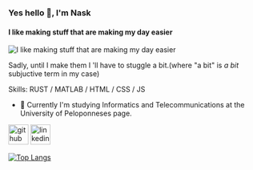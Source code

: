### Yes hello 👋, I'm Nask 
#### I like making stuff that are making my day easier
![I like making stuff that are making my day easier](https://www.meme-arsenal.com/memes/7983ef1f119ac3adc7b915b222121cce.jpg)

Sadly, until I make them I 'll have to stuggle a bit.(where "a bit" is *a bit* subjuctive term in my case)

Skills: RUST / MATLAB / HTML / CSS / JS

- 🔭 Currently I'm studying Informatics and Telecommunications at the University of Peloponneses page. 


[<img src='https://cdn.jsdelivr.net/npm/simple-icons@3.0.1/icons/github.svg' alt='github' height='40'>](https://github.com/Naskarios)  [<img src='https://cdn.jsdelivr.net/npm/simple-icons@3.0.1/icons/linkedin.svg' alt='linkedin' height='40'>](https://www.linkedin.com/in/nasoskarras/)  

[![Top Langs](https://github-readme-stats.vercel.app/api/top-langs/?username=Naskarios)](https://github.com/anuraghazra/github-readme-stats)

